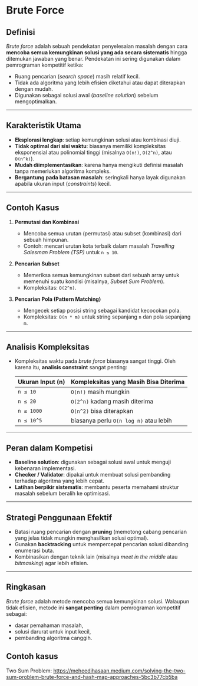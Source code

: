 # Brute Force

## Definisi

_Brute force_ adalah sebuah pendekatan penyelesaian masalah dengan cara **mencoba semua kemungkinan solusi yang ada secara sistematis** hingga ditemukan jawaban yang benar. Pendekatan ini sering digunakan dalam pemrograman kompetitif ketika:

- Ruang pencarian (_search space_) masih relatif kecil.
- Tidak ada algoritma yang lebih efisien diketahui atau dapat diterapkan dengan mudah.
- Digunakan sebagai solusi awal (_baseline solution_) sebelum mengoptimalkan.

---

## Karakteristik Utama

- **Eksplorasi lengkap**: setiap kemungkinan solusi atau kombinasi diuji.
- **Tidak optimal dari sisi waktu**: biasanya memiliki kompleksitas eksponensial atau polinomial tinggi (misalnya `O(n!)`, `O(2^n)`, atau `O(n^k)`).
- **Mudah diimplementasikan**: karena hanya mengikuti definisi masalah tanpa memerlukan algoritma kompleks.
- **Bergantung pada batasan masalah**: seringkali hanya layak digunakan apabila ukuran input (_constraints_) kecil.

---

## Contoh Kasus

1. **Permutasi dan Kombinasi**

   - Mencoba semua urutan (permutasi) atau subset (kombinasi) dari sebuah himpunan.
   - Contoh: mencari urutan kota terbaik dalam masalah _Travelling Salesman Problem (TSP)_ untuk `n ≤ 10`.

2. **Pencarian Subset**

   - Memeriksa semua kemungkinan subset dari sebuah array untuk memenuhi suatu kondisi (misalnya, _Subset Sum Problem_).
   - Kompleksitas: `O(2^n)`.

3. **Pencarian Pola (Pattern Matching)**
   - Mengecek setiap posisi string sebagai kandidat kecocokan pola.
   - Kompleksitas: `O(n * m)` untuk string sepanjang `n` dan pola sepanjang `m`.

---

## Analisis Kompleksitas

- Kompleksitas waktu pada _brute force_ biasanya sangat tinggi. Oleh karena itu, **analisis constraint** sangat penting:

  | Ukuran Input (n) | Kompleksitas yang Masih Bisa Diterima  |
  | ---------------- | -------------------------------------- |
  | `n ≤ 10`         | `O(n!)` masih mungkin                  |
  | `n ≤ 20`         | `O(2^n)` kadang masih diterima         |
  | `n ≤ 1000`       | `O(n^2)` bisa diterapkan               |
  | `n ≤ 10^5`       | biasanya perlu `O(n log n)` atau lebih |

---

## Peran dalam Kompetisi

- **Baseline solution**: digunakan sebagai solusi awal untuk menguji kebenaran implementasi.
- **Checker / Validator**: dipakai untuk membuat solusi pembanding terhadap algoritma yang lebih cepat.
- **Latihan berpikir sistematis**: membantu peserta memahami struktur masalah sebelum beralih ke optimisasi.

---

## Strategi Penggunaan Efektif

- Batasi ruang pencarian dengan **pruning** (memotong cabang pencarian yang jelas tidak mungkin menghasilkan solusi optimal).
- Gunakan **backtracking** untuk mempercepat pencarian solusi dibanding enumerasi buta.
- Kombinasikan dengan teknik lain (misalnya _meet in the middle_ atau _bitmasking_) agar lebih efisien.

---

## Ringkasan

_Brute force_ adalah metode mencoba semua kemungkinan solusi. Walaupun tidak efisien, metode ini **sangat penting** dalam pemrograman kompetitif sebagai:

- dasar pemahaman masalah,
- solusi darurat untuk input kecil,
- pembanding algoritma canggih.

## Contoh kasus

Two Sum Problem: https://meheedihasaan.medium.com/solving-the-two-sum-problem-brute-force-and-hash-map-approaches-5bc3b77cb5ba
